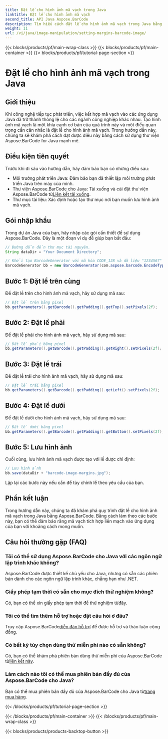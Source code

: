 ```yaml
---
title: Đặt lề cho hình ảnh mã vạch trong Java
linktitle: Đặt lề cho hình ảnh mã vạch
second_title: API Java Aspose.BarCode
description: Tìm hiểu cách đặt lề cho hình ảnh mã vạch trong Java bằng Aspose.BarCode. Tùy chỉnh khoảng cách để tích hợp liền mạch vào ứng dụng của bạn
weight: 11
url: /vi/java/image-manipulation/setting-margins-barcode-image/
---
```


{{< blocks/products/pf/main-wrap-class >}}
{{< blocks/products/pf/main-container >}}
{{< blocks/products/pf/tutorial-page-section >}}

# Đặt lề cho hình ảnh mã vạch trong Java


## Giới thiệu

Khi công nghệ tiếp tục phát triển, việc kết hợp mã vạch vào các ứng dụng Java đã trở thành thông lệ cho các ngành công nghiệp khác nhau. Tạo hình ảnh mã vạch là một khía cạnh cơ bản của quá trình này và một điều quan trọng cần cân nhắc là đặt lề cho hình ảnh mã vạch. Trong hướng dẫn này, chúng ta sẽ khám phá cách đạt được điều này bằng cách sử dụng thư viện Aspose.BarCode for Java mạnh mẽ.

## Điều kiện tiên quyết

Trước khi đi sâu vào hướng dẫn, hãy đảm bảo bạn có những điều sau:

- Môi trường phát triển Java: Đảm bảo bạn đã thiết lập môi trường phát triển Java trên máy của mình.
-  Thư viện Aspose.BarCode cho Java: Tải xuống và cài đặt thư viện Aspose.BarCode từ[Liên kết tải xuống](https://releases.aspose.com/barcode/java/).
- Thư mục tài liệu: Xác định hoặc tạo thư mục nơi bạn muốn lưu hình ảnh mã vạch.

## Gói nhập khẩu

Trong dự án Java của bạn, hãy nhập các gói cần thiết để sử dụng Aspose.BarCode. Đây là một đoạn ví dụ để giúp bạn bắt đầu:

```java
// Đường dẫn đến thư mục tài nguyên.
String dataDir = "Your Document Directory";

// Khởi tạo BarcodeGenerator với mã hóa CODE_128 và dữ liệu "1234567"
BarcodeGenerator bb = new BarcodeGenerator(com.aspose.barcode.EncodeTypes.CODE_128, "1234567");
```

## Bước 1: Đặt lề trên cùng

Để đặt lề trên cho hình ảnh mã vạch, hãy sử dụng mã sau:

```java
// Đặt lề trên bằng pixel
bb.getParameters().getBarcode().getPadding().getTop().setPixels(2f);
```

## Bước 2: Đặt lề phải

Để đặt lề phải cho hình ảnh mã vạch, hãy sử dụng mã sau:

```java
// Đặt lề phải bằng pixel
bb.getParameters().getBarcode().getPadding().getRight().setPixels(2f);
```

## Bước 3: Đặt lề trái

Để đặt lề trái cho hình ảnh mã vạch, hãy sử dụng mã sau:

```java
// Đặt lề trái bằng pixel
bb.getParameters().getBarcode().getPadding().getLeft().setPixels(2f);
```

## Bước 4: Đặt lề dưới

Để đặt lề dưới cho hình ảnh mã vạch, hãy sử dụng mã sau:

```java
// Đặt lề dưới bằng pixel
bb.getParameters().getBarcode().getPadding().getBottom().setPixels(2f);
```

## Bước 5: Lưu hình ảnh

Cuối cùng, lưu hình ảnh mã vạch được tạo với lề được chỉ định:

```java
// Lưu hình ảnh
bb.save(dataDir + "barcode-image-margins.jpg");
```

Lặp lại các bước này nếu cần để tùy chỉnh lề theo yêu cầu của bạn.

## Phần kết luận

Trong hướng dẫn này, chúng ta đã khám phá quy trình đặt lề cho hình ảnh mã vạch trong Java bằng Aspose.BarCode. Bằng cách làm theo các bước này, bạn có thể đảm bảo rằng mã vạch tích hợp liền mạch vào ứng dụng của bạn với khoảng cách mong muốn.

## Câu hỏi thường gặp (FAQ)

### Tôi có thể sử dụng Aspose.BarCode cho Java với các ngôn ngữ lập trình khác không?
Aspose.BarCode được thiết kế chủ yếu cho Java, nhưng có sẵn các phiên bản dành cho các ngôn ngữ lập trình khác, chẳng hạn như .NET.

### Giấy phép tạm thời có sẵn cho mục đích thử nghiệm không?
 Có, bạn có thể xin giấy phép tạm thời để thử nghiệm từ[đây](https://purchase.aspose.com/temporary-license/).

### Tôi có thể tìm thêm hỗ trợ hoặc đặt câu hỏi ở đâu?
 Truy cập Aspose.BarCode[diễn đàn hỗ trợ](https://forum.aspose.com/c/barcode/13) để được hỗ trợ và thảo luận cộng đồng.

### Có bất kỳ tùy chọn dùng thử miễn phí nào có sẵn không?
 Có, bạn có thể khám phá phiên bản dùng thử miễn phí của Aspose.BarCode từ[liên kết này](https://releases.aspose.com/).

### Làm cách nào tôi có thể mua phiên bản đầy đủ của Aspose.BarCode cho Java?
 Bạn có thể mua phiên bản đầy đủ của Aspose.BarCode cho Java từ[trang mua hàng](https://purchase.aspose.com/buy).

{{< /blocks/products/pf/tutorial-page-section >}}

{{< /blocks/products/pf/main-container >}}
{{< /blocks/products/pf/main-wrap-class >}}

{{< blocks/products/products-backtop-button >}}
